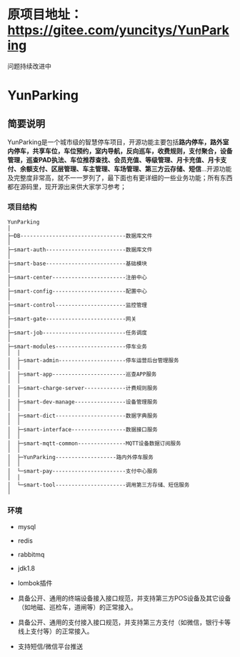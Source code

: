 # 原项目地址：https://gitee.com/yuncitys/YunParking

问题持续改进中



# YunParking

## 简要说明

YunParking是一个城市级的智慧停车项目，开源功能主要包括**路内停车，路外室内停车，共享车位，车位预约，室内导航，反向巡车，收费规则，支付聚合，设备管理，巡查PAD执法、车位推荐查找、会员充值、等级管理、月卡充值、月卡支付、余额支付、区层管理、车主管理、车场管理、第三方云存储、短信**...开源功能及完整度非常高，就不一一罗列了，最下面也有更详细的一些业务功能；所有东西都在源码里，现开源出来供大家学习参考；


### 项目结构

```
YunParking
│
├─DB---------------------------------数据库文件
│
├─smart-auth-------------------------数据库文件
│
├─smart-base-------------------------基础模块
│
├─smart-center-----------------------注册中心
│
├─smart-config-----------------------配置中心
│
├─smart-control----------------------监控管理
│
├─smart-gate-------------------------网关
│
├─smart-job--------------------------任务调度
│
├─smart-modules----------------------停车业务
│  │  
│  ├─smart-admin---------------------停车运营后台管理服务
│  │ 
│  ├─smart-app-----------------------巡查APP服务
│  │ 
│  ├─smart-charge-server-------------计费规则服务
│  │ 
│  ├─smart-dev-manage----------------设备管理服务
│  │ 
│  ├─smart-dict----------------------数据字典服务
│  │ 
│  ├─smart-interface-----------------数据接口服务
│  │ 
│  ├─smart-mqtt-common---------------MQTT设备数据订阅服务
│  │   
│  ├─YunParking-------------------路内外停车服务
│  │
│  └─smart-pay-----------------------支付中心服务
│  │
│  └─smart-tool----------------------调用第三方存储、短信服务
│
```

### 环境

- mysql
- redis
- rabbitmq
- jdk1.8
- lombok插件

- 具备公开、通用的终端设备接入接口规范，并支持第三方POS设备及其它设备（如地磁、巡检车，道闸等）的正常接入。
- 具备公开、通用的支付接入接口规范，并支持第三方支付（如微信，银行卡等线上支付等）的正常接入。
- 支持短信/微信平台推送



